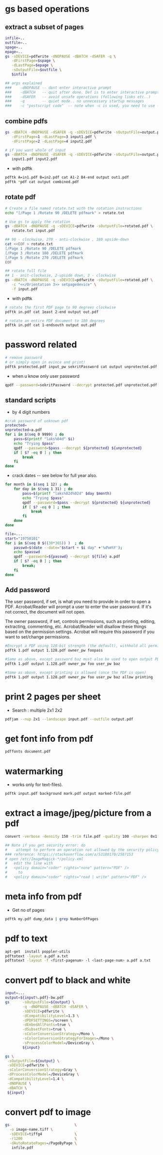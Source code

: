 # gs based operations

## extract a subset of pages

```sh
infile=..
outfile=..
spage=..
epage=..
gs -sDEVICE=pdfwrite -dNOPAUSE -dBATCH -dSAFER -q \
   -dFirstPage=$spage \
   -dLastPage=$epage \
   -sOutputFile=$outfile \
   $infile

## args explained
###    -dNOPAUSE -- dont enter interactive prompt
###    -dBATCH   -- quit after done. Def is to enter interactive prompt
###    -dSAFER   -- avoid unsafe operations (following links etc..)
###    -q        -- quiet mode.. no unnecessary startup messages
###    -c "postscript code"  -- note when -c is used, you need to use -f to tell next is input
```

## combine pdfs

```sh
gs -dBATCH -dNOPAUSE -dSAFER -q -sDEVICE=pdfwrite -sOutputFile=output.pdf \
   -dFirstPage=1 -dLastPage=3 input1.pdf \
   -dFirstPage=2 -dLastPage=4 input2.pdf

# if you want whole of input
gs -dBATCH -dNOPAUSE -dSAFER -q -sDEVICE=pdfwrite -sOutputFile=output.pdf \
   input1.pdf input2.pdf
```

* with pdftk

```sh
pdftk A=in1.pdf B=in2.pdf cat A1-2 B4-end output out1.pdf
pdftk *pdf cat output combined.pdf
```

## rotate pdf

```sh
# Create a file named rotate.txt with the rotation instructions
echo "[/Page 1 /Rotate 90 /DELETE pdfmark" > rotate.txt

# Use gs to apply the rotation
gs -dBATCH -dNOPAUSE -q -sDEVICE=pdfwrite -sOutputFile=rotated.pdf \
   rotate.txt input.pdf

## 90 - clockwise, 270 - anti-clockwise , 180 upside-down
cat <<EOF > rotate.txt
[/Page 1 /Rotate 90 /DELETE pdfmark
[/Page 3 /Rotate 180 /DELETE pdfmark
[/Page 5 /Rotate 270 /DELETE pdfmark
EOF

## rotate full file
## 1 - anit-clockwsie, 2-upside down, 3 - clockwise
gs -dBATCH -dNOPAUSE -q -sDEVICE=pdfwrite -sOutputFile=rotated.pdf \
   -c "<</Orientation 3>> setpagedevice" \
   -f input.pdf

```
* with pdftk
```sh
# rotate the first PDF page to 90 degrees clockwise
pdftk in.pdf cat 1east 2-end output out.pdf

# rotate an entire PDF document to 180 degrees
pdftk in.pdf cat 1-endsouth output out.pdf
```


# password related

```sh
# remove password
# or simply open in evince and print!
pdftk protected.pdf input_pw sekritPassword cat output unprotected.pdf
```

* when u know only user password
```sh
qpdf --password=sekritPassword --decrypt protected.pdf unprotected.pdf
```

## standard scripts

* by 4 digit numbers

```sh
#crak password of unknown pdf
protected=
unprotected=a.pdf
for i in $(seq 0 9999) ; do
    pass=$(printf "laks%04d" $i)
    echo "Trying $pass"
    qpdf --password=$pass --decrypt ${protected} ${unprotected}
    if [ $? -eq 0 ] ; then
        break
    fi
done
```

* crack dates -- see below for full year also.
```sh
for month in $(seq 1 12) ; do
    for day in $(seq 1 31) ; do
        pass=$(printf "laks%02d%02d" $day $month)
        echo "Trying $pass"
        qpdf --password=$pass --decrypt ${protected} ${unprotected}
        if [ $? -eq 0 ] ; then
            break
        fi
    done
done
```

```sh
file=...
start="19750101"
for i in $(seq 0 $((30*365)) )  ; do
    passwd=$(date --date="$start + $i day" +'%d%m%Y');
    echo $passwd
    qpdf --password=${passwd} --decrypt ${file} a.pdf
    if [ $? -eq 0 ] ; then
        break;
    fi
done
```

## Add password

The user password, if set, is what you need to provide in order to open a PDF.
Acrobat/Reader will prompt a user to enter the user password. If it's not
correct, the document will not open.

The owner password, if set, controls permissions, such as printing, editing,
extracting, commenting, etc. Acrobat/Reader will disallow these things
based on the permission settings. Acrobat will require this password if you
want to set/change permissions.

```sh
#Encrypt a PDF using 128-bit strength (the default), withhold all permissions (the default)
pdftk 1.pdf output 1.128.pdf owner_pw foopass

#Same as above, except password baz must also be used to open output PDF
pdftk 1.pdf output 1.128.pdf owner_pw foo user_pw baz

#Same as above, except printing is allowed (once the PDF is open)
pdftk 1.pdf output 1.128.pdf owner_pw foo user_pw baz allow printing
```

# print 2 pages per sheet

*  Search : multiple 2x1 2x2
```sh
pdfjam --nup 2x1 --landscape input.pdf --outfile output.pdf
```

# get font info from pdf

```sh
pdffonts document.pdf

```


# watermarking

* works only for text-files).
```sh
pdftk input.pdf background mark.pdf output marked-file.pdf
```

# extract a image/jpeg/picture from a pdf

```sh
convert -verbose -density 150 -trim file.pdf -quality 100 -sharpen 0x1.0 output.jpg
```

```sh
## Note if you get security error: do
#    attempt to perform an operation not allowed by the security policy `PDF' @ error/constitute.c/IsCoderAuthorized/408.
### reference: https://stackoverflow.com/a/53180170/2587153
# open /etc/ImageMagick-*/policy.xml
#   edit the line with
#   <policy domain="coder" rights="none" pattern="PDF" />
#     to
#   <policy domain="coder" rights="read | write" pattern="PDF" />
```

# meta info from pdf

* Get no of pages
```sh
pdftk my.pdf dump_data | grep NumberOfPages
```

# pdf to text

```sh
apt-get  install poppler-utils
pdftotext -layout a.pdf a.txt
pdftotext -layout -f <first-pagenum> -l <last-page-num> a.pdf a.txt
```

# convert pdf to black and white

```sh
input=...
output=${input%.pdf}-bw.pdf
gs      -sOutputFile=${output} \
        -q -dNOPAUSE -dBATCH -dSAFER \
        -sDEVICE=pdfwrite \
        -dCompatibilityLevel=1.3 \
        -dPDFSETTINGS=/screen \
        -dEmbedAllFonts=true \
        -dSubsetFonts=true \
        -sColorConversionStrategy=/Mono \
        -sColorConversionStrategyForImages=/Mono \
        -sProcessColorModel=/DeviceGray \
        ${input}

gs \
 -sOutputFile=${output} \
 -sDEVICE=pdfwrite \
 -sColorConversionStrategy=Gray \
 -dProcessColorModel=/DeviceGray \
 -dCompatibilityLevel=1.4 \
 -dNOPAUSE \
 -dBATCH \
 ${input}
```

# convert pdf to image

```sh
gs                              \
  -o image-name.tiff \
  -sDEVICE=tiffg4               \
  -r1200                        \
  -dAutoRotatePages=/PageByPage \
   infile.pdf
```

